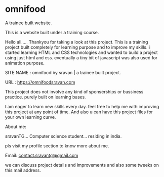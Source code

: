 # omnifood
A trainee built website.

This is a website built under a training course.

Hello all..... Thankyou for taking a look at this project. This is a training project built completely for learning purpose and to improve my skills. i started learning HTML and CSS technologies and wanted to build a project using just html and css. eventually a tiny bit of javascript was also used for animation purpose.

SITE NAME : omnifood by sravan | a trainee built project.

URL : https://omnifoodsravan.com

This project does not involve any kind of sponserships or bussiness practice. purely built on learning bases.

I am eager to learn new skills every day. feel free to help me with improving this project at any point of time. And also u can have this project files for your own learning curve.

About me:

sravanTG... 
Computer science student...
residing in india.

pls visit my profile section to know more about me.

Email: contact.sravantg@gmail.com

we can discuss project details and improvements and also some tweeks on this mail address.




